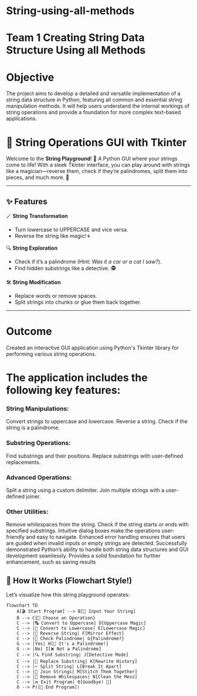 # String-using-all-methods
# Team 1 Creating String Data Structure Using all Methods
# Objective
The project aims to develop a detailed and versatile implementation of a string data structure in Python, featuring all common and essential string manipulation methods. It will help users understand the internal workings of string operations and provide a foundation for more complex text-based applications.


# 🎉 String Operations GUI with Tkinter 

Welcome to the **String Playground**! 🎢 A Python GUI where your strings come to life! With a sleek Tkinter interface, you can play around with strings like a magician—reverse them, check if they’re palindromes, split them into pieces, and much more. 🚀

---

## ✨ Features

🪄 **String Transformation**
- Turn lowercase to UPPERCASE and vice versa.  
- Reverse the string like magic! 🌀  

🔍 **String Exploration**
- Check if it’s a palindrome (Hint: *Was it a car or a cat I saw?*).  
- Find hidden substrings like a detective. 🕵️  

🛠️ **String Modification**
- Replace words or remove spaces.  
- Split strings into chunks or glue them back together.  

---
# Outcome
Created an interactive GUI application using Python's Tkinter library for performing various string operations.
# The application includes the following key features:
### String Manipulations:
 Convert strings to uppercase and lowercase.
 Reverse a string.
 Check if the string is a palindrome.
### Substring Operations:
 Find substrings and their positions.
 Replace substrings with user-defined replacements.
### Advanced Operations:
 Split a string using a custom delimiter.
 Join multiple strings with a user-defined joiner.
### Other Utilities:
Remove whitespaces from the string.
Check if the string starts or ends with specified substrings.
Intuitive dialog boxes make the operations user-friendly and easy to navigate.
Enhanced error handling ensures that users are guided when invalid inputs or empty strings are detected.
Successfully demonstrated Python’s ability to handle both string data structures and GUI development seamlessly.
Provides a solid foundation for further enhancement, such as saving results

## 🧩 How It Works (Flowchart Style!)
Let’s visualize how this string playground operates:

```mermaid
flowchart TD
    A[🎬 Start Program] --> B[💬 Input Your String]
    B --> C{🤔 Choose an Operation}
    C --> |🔠 Convert to Uppercase| D[Uppercase Magic]
    C --> |🔡 Convert to Lowercase| E[Lowercase Magic]
    C --> |🔄 Reverse String| F[Mirror Effect]
    C --> |👀 Check Palindrome| G{Palindrome?}
    G --> |Yes| H[🎉 It's a Palindrome!]
    G --> |No| I[❌ Not a Palindrome]
    C --> |🔍 Find Substring| J[Detective Mode]
    C --> |📝 Replace Substring| K[Rewrite History]
    C --> |✂️ Split String| L[Break It Apart]
    C --> |🧵 Join Strings| M[Stitch Them Together]
    C --> |🧹 Remove Whitespaces| N[Clean the Mess]
    C --> |🔚 Exit Program| O[Goodbye! 👋]
    O --> P([🎈 End Program])


